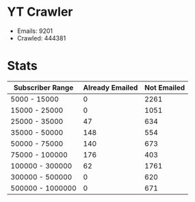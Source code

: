 # YT Crawler
- Emails: 9201
- Crawled: 444381

# Stats
| Subscriber Range  | Already Emailed | Not Emailed |
|-------|-------|-------|
| 5000 - 15000 | 0 | 2261 |
| 15000 - 25000 | 0 | 1051 |
| 25000 - 35000 | 47 | 634 |
| 35000 - 50000 | 148 | 554 |
| 50000 - 75000 | 140 | 673 |
| 75000 - 100000 | 176 | 403 |
| 100000 - 300000 | 62 | 1761 |
| 300000 - 500000 | 0 | 620 |
| 500000 - 1000000 | 0 | 671 |
